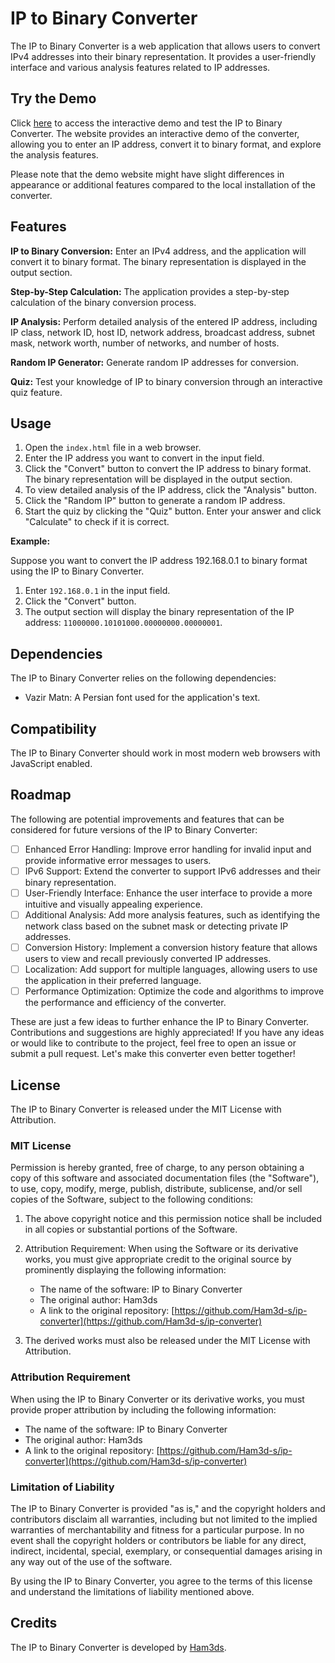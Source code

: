 # IP to Binary Converter

The IP to Binary Converter is a web application that allows users to convert IPv4 addresses into their binary representation. It provides a user-friendly interface and various analysis features related to IP addresses.

## Try the Demo

Click [here](http://ipchanger.fun) to access the interactive demo and test the IP to Binary Converter.
The website provides an interactive demo of the converter, allowing you to enter an IP address, convert it to binary format, and explore the analysis features.

Please note that the demo website might have slight differences in appearance or additional features compared to the local installation of the converter.

## Features

**IP to Binary Conversion:** Enter an IPv4 address, and the application will convert it to binary format. The binary representation is displayed in the output section.

**Step-by-Step Calculation:** The application provides a step-by-step calculation of the binary conversion process.

**IP Analysis:** Perform detailed analysis of the entered IP address, including IP class, network ID, host ID, network address, broadcast address, subnet mask, network worth, number of networks, and number of hosts.

**Random IP Generator:** Generate random IP addresses for conversion.

**Quiz:** Test your knowledge of IP to binary conversion through an interactive quiz feature.

## Usage

1. Open the `index.html` file in a web browser.
2. Enter the IP address you want to convert in the input field.
3. Click the "Convert" button to convert the IP address to binary format. The binary representation will be displayed in the output section.
4. To view detailed analysis of the IP address, click the "Analysis" button.
5. Click the "Random IP" button to generate a random IP address.
6. Start the quiz by clicking the "Quiz" button. Enter your answer and click "Calculate" to check if it is correct.

**Example:**

Suppose you want to convert the IP address 192.168.0.1 to binary format using the IP to Binary Converter.

1. Enter `192.168.0.1` in the input field.
2. Click the "Convert" button.
3. The output section will display the binary representation of the IP address: `11000000.10101000.00000000.00000001`.

## Dependencies

The IP to Binary Converter relies on the following dependencies:

- Vazir Matn: A Persian font used for the application's text.

## Compatibility

The IP to Binary Converter should work in most modern web browsers with JavaScript enabled.

## Roadmap

The following are potential improvements and features that can be considered for future versions of the IP to Binary Converter:

- [ ] Enhanced Error Handling: Improve error handling for invalid input and provide informative error messages to users.
- [ ] IPv6 Support: Extend the converter to support IPv6 addresses and their binary representation.
- [ ] User-Friendly Interface: Enhance the user interface to provide a more intuitive and visually appealing experience.
- [ ] Additional Analysis: Add more analysis features, such as identifying the network class based on the subnet mask or detecting private IP addresses.
- [ ] Conversion History: Implement a conversion history feature that allows users to view and recall previously converted IP addresses.
- [ ] Localization: Add support for multiple languages, allowing users to use the application in their preferred language.
- [ ] Performance Optimization: Optimize the code and algorithms to improve the performance and efficiency of the converter.

These are just a few ideas to further enhance the IP to Binary Converter. Contributions and suggestions are highly appreciated! If you have any ideas or would like to contribute to the project, feel free to open an issue or submit a pull request. Let's make this converter even better together!

## License

The IP to Binary Converter is released under the MIT License with Attribution.

### MIT License

Permission is hereby granted, free of charge, to any person obtaining a copy of this software and associated documentation files (the "Software"), to use, copy, modify, merge, publish, distribute, sublicense, and/or sell copies of the Software, subject to the following conditions:

1. The above copyright notice and this permission notice shall be included in all copies or substantial portions of the Software.

2. Attribution Requirement: When using the Software or its derivative works, you must give appropriate credit to the original source by prominently displaying the following information:
   - The name of the software: IP to Binary Converter
   - The original author: Ham3ds
   - A link to the original repository: [https://github.com/Ham3d-s/ip-converter](https://github.com/Ham3d-s/ip-converter)

3. The derived works must also be released under the MIT License with Attribution.

### Attribution Requirement

When using the IP to Binary Converter or its derivative works, you must provide proper attribution by including the following information:

- The name of the software: IP to Binary Converter
- The original author: Ham3ds
- A link to the original repository: [https://github.com/Ham3d-s/ip-converter](https://github.com/Ham3d-s/ip-converter)

### Limitation of Liability

The IP to Binary Converter is provided "as is," and the copyright holders and contributors disclaim all warranties, including but not limited to the implied warranties of merchantability and fitness for a particular purpose. In no event shall the copyright holders or contributors be liable for any direct, indirect, incidental, special, exemplary, or consequential damages arising in any way out of the use of the software.

By using the IP to Binary Converter, you agree to the terms of this license and understand the limitations of liability mentioned above.

## Credits

The IP to Binary Converter is developed by [Ham3ds](https://github.com/Ham3d-s).

